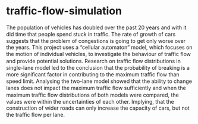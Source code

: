 # traffic-flow-simulation

The population of vehicles has doubled over the past 20 years and with it did time that people spend stuck in traﬃc. The rate of growth of cars suggests that the problem of congestions is going to get only worse over the years. This project uses a “cellular automaton” model, which focuses on the motion of individual vehicles, to investigate the behaviour of traﬃc ﬂow and provide potential solutions. Research on traﬃc ﬂow distributions in single-lane model led to the conclusion that the probability of breaking is a more signiﬁcant factor in contributing to the maximum traﬃc ﬂow than speed limit. Analysing the two-lane model showed that the ability to change lanes does not impact the maximum traﬃc ﬂow suﬃciently and when the maximum traﬃc ﬂow distributions of both models were compared, the values were within the uncertainties of each other. Implying, that the construction of wider roads can only increase the capacity of cars, but not the traﬃc ﬂow per lane.
